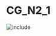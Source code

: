 # CG_N2_1

![include](https://www.plantuml.com/plantuml/svg/TLDDRy8m3BttLqISG8FRJbM5W4r3EsoWmRJZP9f0FQLnbRZiW_7VbvQmKjXoYUEyF7yyP-GOB9UvZb8Dpec7qaWIkqZuTNKuTJUGgnVqrlj2CQFPk7XwuUeB0upRS-3Z7yvUj8yQ0f5y3mQ7I558OhPwKznayKHSQXAnI3Em8aasYeT3lxjg3vYvnHnzA5X23YQhq6jDmF_09olwwFOyQ3AXZ-0xHEqMW4zg7HzEVK7rVeSwe-3hjV1ZBa7Z5zYQRaiem_MjSifab_wQQYmnHJB-TdtAt4PEBQmfLGQMj63hEtTEDIV3v1gkWYckVTUtVoBlPHTbZ8Qhsm1iKsbMjatK5mKvJ86ExqvOP-RP-2RB9gzz5BGR38QYquY21NL-DLBBpqArW2u3gUmDsOvOrEPn4cxGffNsnr48vtEHNYqWnPBAbLO-OIRVV4sfdp5pqfB0qIZs7x1TPPBGLbcBKlanQadXQhCfkfxaaEAnWhcbZOMycZ_sVo7r73l_8Xef8wjlTs7y0000 "include")  
